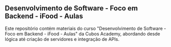 ## Desenvolvimento de Software - Foco em Backend - iFood - Aulas

Este repositório contém materiais do curso "Desenvolvimento de Software - Foco em Backend - iFood - Aulas" da Cubos Academy, abordando desde lógica até criação de servidores e integração de APIs.